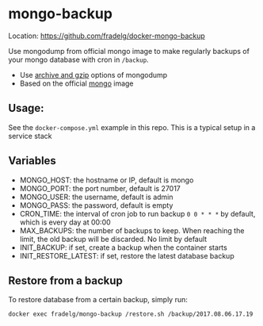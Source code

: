 # mongo-backup

Location: https://github.com/fradelg/docker-mongo-backup

Use mongodump from official mongo image to make regularly backups of your mongo database with cron in `/backup`.

- Use [archive and gzip](https://www.mongodb.com/blog/post/archiving-and-compression-in-mongodb-tools) options of mongodump
- Based on the official [mongo](https://github.com/docker-library/mongo) image

## Usage:

See the `docker-compose.yml` example in this repo. This is a typical setup in a service stack

## Variables

- MONGO_HOST: the hostname or IP, default is mongo
- MONGO_PORT: the port number, default is 27017
- MONGO_USER: the username, default is admin
- MONGO_PASS: the password, default is empty
- CRON_TIME: the interval of cron job to run backup `0 0 * * *` by default, which is every day at 00:00
- MAX_BACKUPS: the number of backups to keep. When reaching the limit, the old backup will be discarded. No limit by default
- INIT_BACKUP: if set, create a backup when the container starts
- INIT_RESTORE_LATEST: if set, restore the latest database backup

## Restore from a backup

To restore database from a certain backup, simply run:

```docker exec fradelg/mongo-backup /restore.sh /backup/2017.08.06.17.19```
